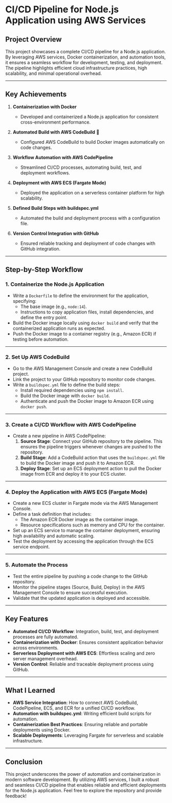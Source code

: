 # **CI/CD Pipeline for Node.js Application using AWS Services** 

## **Project Overview**
This project showcases a complete CI/CD pipeline for a Node.js application. By leveraging AWS services, Docker containerization, and automation tools, it ensures a seamless workflow for development, testing, and deployment. The pipeline highlights efficient cloud infrastructure practices, high scalability, and minimal operational overhead.

---

## **Key Achievements**
1. **Containerization with Docker** 
   - Developed and containerized a Node.js application for consistent cross-environment performance.

2. **Automated Build with AWS CodeBuild** 🔧  
   - Configured AWS CodeBuild to build Docker images automatically on code changes.

3. **Workflow Automation with AWS CodePipeline**  
   - Streamlined CI/CD processes, automating build, test, and deployment workflows.

4. **Deployment with AWS ECS (Fargate Mode)** 
   - Deployed the application on a serverless container platform for high scalability.

5. **Defined Build Steps with buildspec.yml**  
   - Automated the build and deployment process with a configuration file.

6. **Version Control Integration with GitHub**   
   - Ensured reliable tracking and deployment of code changes with GitHub integration.

---

## **Step-by-Step Workflow**

### **1. Containerize the Node.js Application**
- Write a `Dockerfile` to define the environment for the application, specifying:
  - The base image (e.g., `node:14`).
  - Instructions to copy application files, install dependencies, and define the entry point.
- Build the Docker image locally using `docker build` and verify that the containerized application runs as expected.
- Push the Docker image to a container registry (e.g., Amazon ECR) if testing before automation.

---

### **2. Set Up AWS CodeBuild**
- Go to the AWS Management Console and create a new CodeBuild project.
- Link the project to your GitHub repository to monitor code changes.
- Write a `buildspec.yml` file to define the build steps:
  - Install required dependencies using `npm install`.
  - Build the Docker image with `docker build`.
  - Authenticate and push the Docker image to Amazon ECR using `docker push`.

---

### **3. Create a CI/CD Workflow with AWS CodePipeline**
- Create a new pipeline in AWS CodePipeline:
  1. **Source Stage**: Connect your GitHub repository to the pipeline. This ensures the pipeline triggers whenever changes are pushed to the repository.
  2. **Build Stage**: Add a CodeBuild action that uses the `buildspec.yml` file to build the Docker image and push it to Amazon ECR.
  3. **Deploy Stage**: Set up an ECS deployment action to pull the Docker image from ECR and deploy it to your ECS cluster.

---

### **4. Deploy the Application with AWS ECS (Fargate Mode)**
- Create a new ECS cluster in Fargate mode via the AWS Management Console.
- Define a task definition that includes:
  - The Amazon ECR Docker image as the container image.
  - Resource specifications such as memory and CPU for the container.
- Set up an ECS service to manage the container deployment, ensuring high availability and automatic scaling.
- Test the deployment by accessing the application through the ECS service endpoint.

---

### **5. Automate the Process**
- Test the entire pipeline by pushing a code change to the GitHub repository.
- Monitor the pipeline stages (Source, Build, Deploy) in the AWS Management Console to ensure successful execution.
- Validate that the updated application is deployed and accessible.

---

## **Key Features**
- **Automated CI/CD Workflow**: Integration, build, test, and deployment processes are fully automated.  
- **Containerization with Docker**: Ensures consistent application behavior across environments.  
- **Serverless Deployment with AWS ECS**: Effortless scaling and zero server management overhead.  
- **Version Control**: Reliable and traceable deployment process using GitHub.  

---

## **What I Learned**
- **AWS Service Integration**: How to connect AWS CodeBuild, CodePipeline, ECS, and ECR for a unified CI/CD workflow.  
- **Automation with buildspec.yml**: Writing efficient build scripts for automation.  
- **Containerization Best Practices**: Ensuring reliable and portable deployments using Docker.  
- **Scalable Deployments**: Leveraging Fargate for serverless and scalable infrastructure.  

---

## **Conclusion**
This project underscores the power of automation and containerization in modern software development. By utilizing AWS services, I built a robust and seamless CI/CD pipeline that enables reliable and efficient deployments for the Node.js application. Feel free to explore the repository and provide feedback!
